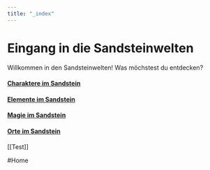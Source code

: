 ```yaml
---
title: "_index"
---
```

# Eingang in die Sandsteinwelten

Willkommen in den Sandsteinwelten!
Was möchstest du entdecken? 

#### [Charaktere im Sandstein](Bewohner/Charaktere%20im%20Sandstein.md)
#### [Elemente im Sandstein](Magie%20und%20Elemente/Elemente%20im%20Sandstein.md)
#### [Magie im Sandstein](Magie%20und%20Elemente/Magie%20im%20Sandstein.md)
#### [Orte im Sandstein](Orte/Orte%20im%20Sandstein.md)

[[Test]]


#Home